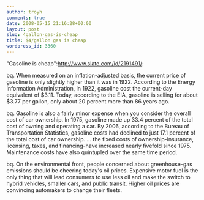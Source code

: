 ```yaml
---
author: troyh
comments: true
date: 2008-05-15 21:16:28+00:00
layout: post
slug: 4gallon-gas-is-cheap
title: $4/gallon gas is cheap
wordpress_id: 3360
---
```


"Gasoline is cheap":http://www.slate.com/id/2191491/:

bq. When measured on an inflation-adjusted basis, the current price of gasoline is only slightly higher than it was in 1922. According to the Energy Information Administration, in 1922, gasoline cost the current-day equivalent of $3.11. Today, according to the EIA, gasoline is selling for about $3.77 per gallon, only about 20 percent more than 86 years ago.

bq. Gasoline is also a fairly minor expense when you consider the overall cost of car ownership. In 1975, gasoline made up 33.4 percent of the total cost of owning and operating a car. By 2006, according to the Bureau of Transportation Statistics, gasoline costs had declined to just 17.1 percent of the total cost of car ownership. ... the fixed costs of ownership-insurance, licensing, taxes, and financing-have increased nearly fivefold since 1975. Maintenance costs have also quintupled over the same time period.

bq. On the environmental front, people concerned about greenhouse-gas emissions should be cheering today's oil prices. Expensive motor fuel is the only thing that will lead consumers to use less oil and make the switch to hybrid vehicles, smaller cars, and public transit. Higher oil prices are convincing automakers to change their fleets.
